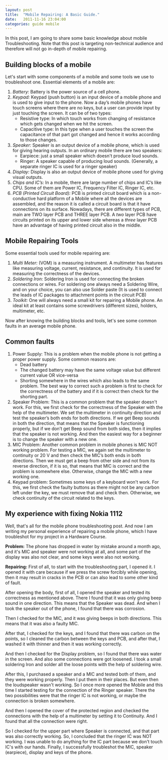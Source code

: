 ```yaml
---
layout: post
title:  "Mobile Repairing: A Basic Guide."
date:   2011-11-16 23:04:00
categories: guide mobile
---
```


In this post, I am going to share some basic knowledge about mobile Troubleshooting. Note that this post is targeting non-technical audience and therefore will not go in-depth of mobile repairing.

## Building blocks of a mobile

Let's start with some components of a mobile and some tools we use to troubleshoot one. Essential elements of a mobile are:

1. *Battery:* Battery is the power source of a cell phone.
2. *Keypad:* Keypad (push button) is an input device of a mobile phone and is used to give input to the phone. Now a day’s mobile phones have touch screens where there are no keys, but a user can provide input by just touching the screen. It can be of two types:
    * Resistive type: In which touch works from changing of resistance which gets changed when we hit the screen.
    * Capacitive type: In this type when a user touches the screen the capacitance of that part got changed and hence it works according to those changes.
3. *Speaker:*    Speaker is an output device of a mobile phone, which is used for giving hearing outputs.
    In an ordinary mobile there are two speakers:
    - Earpiece: just a small speaker which doesn't produce loud sounds.
    - Ringer: A speaker capable of producing loud sounds. (Generally, a separate ringer IC is used for a ringer speaker)
4. *Display:* Display is also an output device of mobile phone used for giving visual outputs.
5. *Chips and IC’s:* In a mobile, there are large number of chips and IC’s like CPU. Some of them are Power IC, Frequency Filter IC, Ringer IC, etc.
6. *PCB (Printed Circuit Board):* PCB is printed circuit board which is a non-conductive hard platform of a Mobile where all the devices are assembled, and the reason it is called a circuit board is that it have connections on its surface. Nowadays, there are different types of PCB, main are TWO layer PCB and THREE layer PCB. A *two* layer PCB have circuits printed on its upper and lower side whereas a *three* layer PCB have an advantage of having printed circuit also in the middle.

## Mobile Repairing Tools

Some essential tools used for mobile repairing are:

1. *Multi Meter:* (VOM) is a measuring instrument. A multimeter has features like measuring voltage, current, resistance, and continuity. It is used for measuring the correctness of the devices.
2. *Soldering Iron:* Soldering Iron is used for connecting the broken connections or wires. For soldering one always need a Soldering Wire, and on your choice, you can also use Solder paste (It is used to connect the leads of IC packages to attachment points in the circuit PCB)
3. *Toolkit:* One will always need a small kit for repairing a Mobile phone. An ideal kit at least contains some screwdrivers (different sizes),  holders,  multimeter, etc.



Now after knowing the building blocks and tools, let's see some common faults in an average mobile phone.

## Common faults


1. Power Supply: This is a problem when the mobile phone is not getting a proper power supply. Some common reasons are:
    - Dead battery
    - The changed battery may have the same voltage value but different current value OR vice-versa
    - Shorting somewhere in the wires which also leads to the same problem.
    The best way to correct such a problem is first to check for the correctness of the battery and if it is correct then check for the shorting part.
2. Speaker Problem: This is a common problem that the speaker doesn't work. For this, we first check for the correctness of the Speaker with the help of the multimeter. We set the multimeter in continuity direction and test the speaker’s both ends for both directions. If we get Beep sounds in both the direction, that means that the Speaker is functioning properly, but if we don’t get Beep sound from both sides, then it implies that the speaker is not working. And then the easiest way for a beginner is to change the speaker with a new one.
3. MIC Problem: Another common problem in mobile phones is MIC NOT working problem. For testing a MIC, we again set the multimeter to continuity or 20 V and then check the MIC’s both ends in both directions. Then we must get a beep from other side and not from its reverse direction, if it is so, that means that MIC is correct and the problem is somewhere else. Otherwise, change the MIC with a new working one.
4. Keypad problem: Sometimes some keys of a keyboard won't work. For this, we first check the faulty buttons as there might not be any carbon left under the key, we must remove that and check then. Otherwise, we check continuity of the circuit related to the keys.

## My experience with fixing **Nokia 1112**

Well, that's all for the mobile phone troubleshooting post. And now I am writing my personal experience of repairing a mobile phone, which I have troubleshot for my project in a Hardware Course.

**Problem:** The phone has dropped in water by mistake around a month ago, and it's MIC and speaker were not working at all, and some part of the display was also not clear, and some keys were also not working.


**Repairing:** First of all, to start with the troubleshooting part, I opened it. I opened it with care because if we press the screw forcibly while opening, then it may result in cracks in the PCB or can also lead to some other kind of fault.

After opening the body, first of all, I opened the speaker and tested its correctness as mentioned above. There I found that it was only giving beep sound in one direction. This means that the Speaker was dead. And when I took the speaker out of the phone, I found that there was corrosion.

Then I checked for the MIC, and it was giving beeps in both directions. This means that it was also a faulty MIC.

After that, I checked for the keys, and I found that there was carbon on the points, so I cleaned the carbon between the keys and PCB, and after that, I washed it with thinner and then it was working correctly.

And then I checked for the Display problem, so I found that there was water in the screen. And also some connections were got loosened. I took a small soldering Iron and solder all the loose points with the help of soldering wire.

After this, I purchased a speaker and a MIC and tested both of them, and they were working properly. Then I put them in their places. But even then the loudspeaker wasn't working. So I  once more opened the Mobile and this time I started testing for the connection of the Ringer speaker. There the two possibilities were that the ringer IC is not working, or maybe the connection is broken somewhere.

And then I opened the cover of the protected region and checked the connections with the help of a multimeter by setting it to Continuity. And I found that all the connection were right.

So I checked for the upper part where Speaker is connected, and that part was also correctly working. So, I concluded that the ringer IC was NOT working.
I was unable to do anything for the IC part because we don't touch IC's with our hands.
Finally, I successfully troubleshot the MIC, speaker (earpiece), display and keys of the phone.
